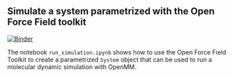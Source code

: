 ## Simulate a system parametrized with the Open Force Field toolkit

[![Binder](https://mybinder.org/badge_logo.svg)](https://mybinder.org/v2/gh/openforcefield/openforcefield/d129d0c1f3399aa3e2611443210fce526bc62dd6)

The notebook `run_simulation.ipynb` shows how to use the Open Force Field Toolkit to create a parametrized `System` object that can be used to run a molecular dynamic simulation with OpenMM.
